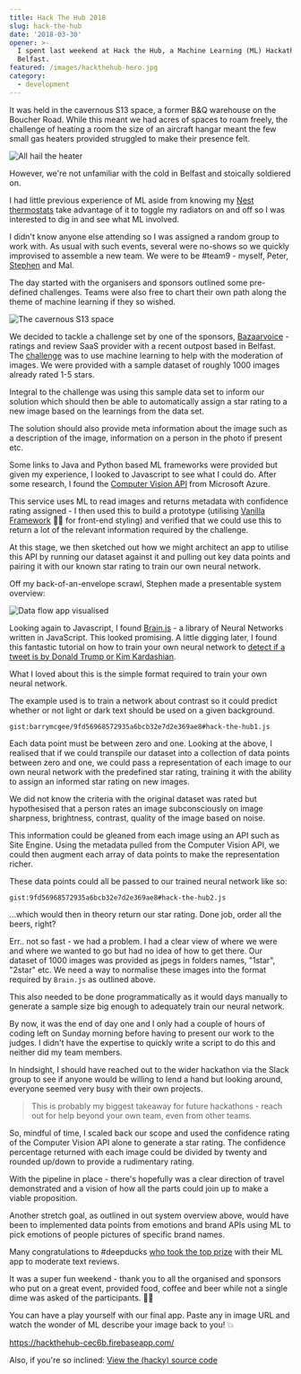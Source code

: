 ```yaml
---
title: Hack The Hub 2018
slug: hack-the-hub
date: '2018-03-30'
opener: >-
  I spent last weekend at Hack the Hub, a Machine Learning (ML) Hackathon in
  Belfast.
featured: /images/hackthehub-hero.jpg
category:
  - development
---
```

It was held in the cavernous S13 space, a former B&Q warehouse on the Boucher Road. While this meant we had acres of spaces to roam freely, the challenge of heating a room the size of an aircraft hangar meant the few small gas heaters provided struggled to make their presence felt.

![All hail the heater](/images/heater.jpg "Blow heater")

However, we're not unfamiliar with the cold in Belfast and stoically soldiered on.

I had little previous experience of ML aside from knowing my [Nest thermostats](https://nest.com/uk/thermostats/nest-learning-thermostat/overview/) take advantage of it to toggle my radiators on and off so I was interested to dig in and see what ML involved.

I didn't know anyone else attending so I was assigned a random group to work with. As usual with such events, several were no-shows so we quickly improvised to assemble a new team. We were to be #team9 - myself, Peter, [Stephen](https://twitter.com/McGuns7) and Mal.

The day started with the organisers and sponsors outlined some pre-defined challenges. Teams were also free to chart their own path along the theme of machine learning if they so wished.

![The cavernous S13 space](/images/s13.jpg "The cavernous S13 space")

We decided to tackle a challenge set by one of the sponsors, [Bazaarvoice](https://www.bazaarvoice.com/uk/) - ratings and review SaaS provider with a recent outpost based in Belfast. The [challenge](https://docs.google.com/presentation/d/1in6jmyABLETLHJdwsWSpQ1WA0o5F_Cvxtydpzp6D0xw/edit#slide=id.p26) was to use machine learning to help with the moderation of images. We were provided with a sample dataset of roughly 1000 images already rated 1-5 stars.

Integral to the challenge was using this sample data set to inform our solution which should then be able to automatically assign a star rating to a new image based on the learnings from the data set.

The solution should also provide meta information about the image such as a description of the image, information on a person in the photo if present etc.

Some links to Java and Python based ML frameworks were provided but given my experience, I looked to Javascript to see what I could do. After some research, I found the [Computer Vision API](https://azure.microsoft.com/en-gb/services/cognitive-services/computer-vision/) from Microsoft Azure.

This service uses ML to read images and returns metadata with confidence rating assigned - I then used this to build a prototype (utilising [Vanilla Framework](https://vanillaframework.io/) 💪🏻 for front-end styling) and verified that we could use this to return a lot of the relevant information required by the challenge.

At this stage, we then sketched out how we might architect an app to utilise this API by running our dataset against it and pulling out key data points and pairing it with our known star rating to train our own neural network.

Off my back-of-an-envelope scrawl, Stephen made a presentable system overview:

![Data flow app visualised](/images/flow-chart.png "Data flow app visualised")

Looking again to Javascript, I found [Brain.js](https://github.com/BrainJS) - a library of Neural Networks written in JavaScript. This looked promising. A little digging later, I found this fantastic tutorial on how to train your own neural network to [detect if a tweet is by Donald Trump or Kim Kardashian](https://itnext.io/you-can-build-a-neural-network-in-javascript-even-if-you-dont-really-understand-neural-networks-e63e12713a3).

What I loved about this is the simple format required to train your own neural network.

The example used is to train a network about contrast so it could predict whether or not light or dark text should be used on a given background.

`gist:barrymcgee/9fd56968572935a6bcb32e7d2e369ae8#hack-the-hub1.js`

Each data point must be between zero and one. Looking at the above, I realised that if we could transpile our dataset into a collection of data points between zero and one, we could pass a representation of each image to our own neural network with the predefined star rating, training it with the ability to assign an informed star rating on new images.

We did not know the criteria with the original dataset was rated but hypothesised that a person rates an image subconsciously on image sharpness, brightness, contrast, quality of the image based on noise.

This information could be gleaned from each image using an API such as Site Engine. Using the metadata pulled from the Computer Vision API, we could then augment each array of data points to make the representation richer.

These data points could all be passed to our trained neural network like so:

`gist:9fd56968572935a6bcb32e7d2e369ae8#hack-the-hub2.js`

...which would then in theory return our star rating. Done job, order all the beers, right?

Err.. not so fast - we had a problem. I had a clear view of where we were and where we wanted to go but had no idea of how to get there.
Our dataset of 1000 images was provided as jpegs in folders names, "1star", "2star" etc. We need a way to normalise these images into the format required by `Brain.js` as outlined above.

This also needed to be done programmatically as it would days manually to generate a sample size big enough to adequately train our neural network.

By now, it was the end of day one and I only had a couple of hours of coding left on Sunday morning before having to present our work to the judges. I didn't have the expertise to quickly write a script to do this and neither did my team members.

In hindsight, I should have reached out to the wider hackathon via the Slack group to see if anyone would be willing to lend a hand but looking around, everyone seemed very busy with their own projects.

> This is probably my biggest takeaway for future hackathons - reach out for help beyond your own team, even from other teams.

So, mindful of time, I scaled back our scope and used the confidence rating of the Computer Vision API alone to generate a star rating. The confidence percentage returned with each image could be divided by twenty and rounded up/down to provide a rudimentary rating.

With the pipeline in place - there's hopefully was a clear direction of travel demonstrated and a vision of how all the parts could join up to make a viable proposition.

Another stretch goal, as outlined in out system overview above, would have been to implemented data points from emotions and brand APIs using ML to pick emotions of people pictures of specific brand names.

Many congratulations to #deepducks [who took the top prize](https://medium.com/hackthehub/deep-ducks-hackthehub-2018-winners-699cd67dfb6c) with their ML app to moderate text reviews.

It was a super fun weekend - thank you to all the organised and sponsors who put on a great event, provided food, coffee and beer while not a single dime was asked of the participants. 👏🏻

You can have a play yourself with our final app. Paste any in image URL and watch the wonder of ML describe your image back to you! 💥

<https://hackthehub-cec6b.firebaseapp.com/>

Also, if you're so inclined: [View the (hacky) source code](https://github.com/barrymcgee/hackthehub)
